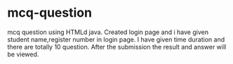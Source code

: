 # mcq-question
mcq question using HTMLd java.
Created login page and i have given student name,register number in login page. 
I have given time duration and there are totally 10 question.
After the submission the result and answer will be viewed.
